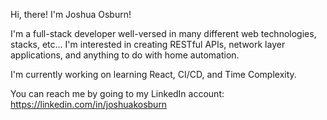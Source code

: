 Hi, there! I'm Joshua Osburn! 

I'm a full-stack developer well-versed in many different web technologies, stacks, etc... I'm interested in creating RESTful APIs, network layer applications, and anything to do with home automation.

I'm currently working on learning React, CI/CD, and Time Complexity.

You can reach me by going to my LinkedIn account: https://linkedin.com/in/joshuakosburn

<!---
joshuakosburn/joshuakosburn is a ✨ special ✨ repository because its `README.md` (this file) appears on your GitHub profile.
You can click the Preview link to take a look at your changes.
--->
